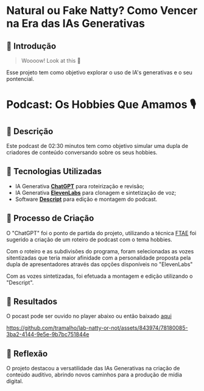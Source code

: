 # Natural ou Fake Natty? Como Vencer na Era das IAs Generativas

## 🚀 Introdução

> Woooow! Look at this 👀

Esse projeto tem como objetivo explorar o uso de IA's generativas e o seu pontencial.

# Podcast: Os Hobbies Que Amamos 🎙️

## 📒 Descrição
Este podcast de 02:30 minutos tem como objetivo simular uma dupla de criadores de conteúdo conversando sobre os seus hobbies.

## 🤖 Tecnologias Utilizadas
- IA Generativa **[ChatGPT](https://chat.openai.com)** para roteirização e revisão;
- IA Generativa **[ElevenLabs](https://www.elevenlabs.io)** para clonagem e sintetização de voz;
- Software **[Descript](https://www.descript.com)** para edição e montagem do podcast.

## 🧐 Processo de Criação
O "ChatGPT" foi o ponto de partida do projeto, utilizando a técnica [FTAE](https://helpful-jump-17b.notion.site/Prompts-assertivos-121ebbf78f6440d98c58d1509b3e030f) foi sugerido a criação de um roteiro de podcast com o tema hobbies.

 Com o roteiro e as subdivisões do programa, foram selecionadas as vozes sitentizadas que teria maior afinidade com a personalidade proposta pela dupla de apresentadores através das opções disponíveis no "ElevenLabs"

Com as vozes sintetizadas, foi efetuada a montagem e edição utilizando o "Descript".

## 🚀 Resultados

O pocast pode ser ouvido no player abaixo ou então baixado [aqui](https://github.com/tramalho/lab-natty-or-not/tree/main/artefatos/podcast)

https://github.com/tramalho/lab-natty-or-not/assets/843974/78180085-3ba2-4144-9e5e-9b7bc751844e



## 💭 Reflexão
O projeto destacou a versatilidade das IAs Generativas na criação de conteúdo auditivo, abrindo novos caminhos para a produção de mídia digital.

